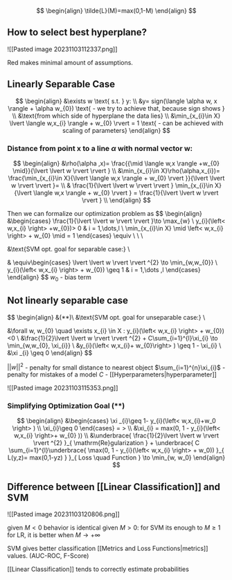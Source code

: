 $$
\begin{align}
\tilde{L}(M)=max(0,1-M)
\end{align}
$$
              
## How to select best hyperplane?
![[Pasted image 20231103112337.png]]

Red makes minimal amount of assumptions.

## Linearly Separable Case
$$
\begin{align}
&\exists w \text{ s.t. } y:   \\
&y= sign(\langle \alpha w, x \rangle + \alpha w_{0}) \text{ - we try to achieve that, because sign shows } \\
&\text{from which side of hyperplane the data lies} \\
&\min_{x_{i}\in X} \lvert \langle w,x_{i} \rangle + w_{0} \rvert = 1 \text{ - can be achieved with scaling of parameters} 
\end{align}
$$


### Distance from point x to a line $\alpha$ with normal vector w:
$$
\begin{align}
&\rho(\alpha ,x)= \frac{{\mid \langle w,x \rangle +w_{0} \mid}}{\lvert \lvert w \rvert  \rvert } \\
&\min_{x_{i}\in X}\rho(\alpha,x_{i})= \frac{\min_{x_{i}\in X}{\lvert \langle w,x \rangle + w_{0}  \rvert }}{\lvert \lvert w \rvert  \rvert }=  \\
& \frac{1}{\lvert \lvert w \rvert  \rvert } \min_{x_{i}\in X}{\lvert \langle w,x \rangle + w_{0}  \rvert } = \frac{1}{\lvert \lvert w \rvert  \rvert }  \\
\end{align}
$$

Then we can formalize our optimization problem as
$$
\begin{align}
&\begin{cases}
\frac{1}{\lvert \lvert w \rvert  \rvert }\to \max_{w} \\
y_{i}(\left< w,x_{i} \right> +w_{0})> 0  & i = 1,\dots,l \\
\min_{x_{i}\in X} \mid \left< w,x_{i} \right> + w_{0}  \mid = 1
\end{cases} \equiv \\ \\ \\

&\text{SVM opt. goal for separable case:} \\

& \equiv\begin{cases}
\lvert \lvert w \rvert  \rvert ^{2} \to \min_{w,w_{0}} \\
y_{i}(\left< w,x_{i} \right> + w_{0}) \geq 1 & i = 1,\dots ,l
\end{cases}
\end{align}
$$
$w_{0}$ - bias term


## Not linearly separable case
$$
\begin{align} &(**)\\
&\text{SVM opt. goal for unseparable case:} \\

&\forall w, w_{0} \quad \exists x_{i} \in X : y_{i}(\left< w,x_{i} \right> + w_{0})<0 \\
&\frac{1}{2}\lvert \lvert w \rvert  \rvert ^{2} + C\sum_{i=1}^{l}\xi_{i} \to \min_{w,w_{0}, \xi_{i}}  \\
&y_{i}(\left<  w,x_{i}+ w_{0}\right> ) \geq 1 - \xi_{i} \\
&\xi _{i} \geq 0
\end{align}
$$

$\lvert \lvert w \rvert \rvert^{2}$ - penalty for small distance to nearest object
$\sum_{i=1}^{n}\xi_{i}$ - penalty for mistakes of a model
$C$ - [[Hyperparameters|hyperparameter]]


![[Pasted image 20231103115353.png]]

### Simplifying Optimization Goal (\*\*)
$$
\begin{align}
&\begin{cases}
\xi _{i}\geq 1- y_{i}(\left< w,x_{i}+w_0 \right> ) \\
\xi_{i}\geq 0
\end{cases} = > \\
&\xi_{i} = max(0, 1 - y_{i}(\left< w,x_{i} \right>+ w_{0} )) \\
&\underbrace{ \frac{1}{2}\lvert \lvert w \rvert  \rvert ^{2} }_{ \mathrm{Re}gularization } + \underbrace{ C \sum_{i=1}^{l}\underbrace{ \max(0, 1 - y_{i}(\left< w,x_{i} \right> + w_0)) }_{ L(y,z)= max(0,1-yz) } }_{ Loss \quad Function } \to \min_{w, w_0}
\end{align}
$$

## Difference between [[Linear Classification]] and SVM

![[Pasted image 20231103120806.png]]

given $M <0$ behavior is identical
given $M > 0$: 
	for SVM its enough to $M \geq 1$
	for LR, it is better when $M\to +\infty$

SVM gives better classification [[Metrics and Loss Functions|metrics]] values. (AUC-ROC, F-Score)

[[Linear Classification]] tends to correctly estimate probabilities